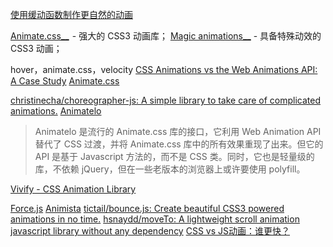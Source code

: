 
[使用缓动函数制作更自然的动画](https://zhuanlan.zhihu.com/p/26535740)

[Animate.css__](http://daneden.github.io/animate.css/)  - 强大的 CSS3 动画库；
[Magic animations__](http://www.minimamente.com/example/magic_animations/) - 具备特殊动效的 CSS3 动画；

hover，animate.css，velocity
[CSS Animations vs the Web Animations API: A Case Study](https://bitsofco.de/css-animations-vs-the-web-animations-api/?utm_source=frontendfocus&utm_medium=email)
[Animate.css](https://daneden.github.io/animate.css/)

[christinecha/choreographer-js: A simple library to take care of complicated animations.](https://github.com/christinecha/choreographer-js)
[Animatelo](https://gibbok.github.io/animatelo/)
>Animatelo 是流行的 Animate.css 库的接口，它利用 Web Animation API 替代了 CSS 过渡，并将 Animate.css 库中的所有效果重现了出来。但它的 API 是基于 Javascript 方法的，而不是 CSS 类。同时，它也是轻量级的库，不依赖 jQuery，但在一些老版本的浏览器上或许要使用 polyfill。

[Vivify - CSS Animation Library](http://vivify.mkcreative.cz/)

[Force.js](https://force-js.com/)
[Animista](http://animista.net/)
[tictail/bounce.js: Create beautiful CSS3 powered animations in no time.](https://github.com/tictail/bounce.js)
[hsnaydd/moveTo: A lightweight scroll animation javascript library without any dependency](https://github.com/hsnaydd/moveTo)
[CSS vs JS动画：谁更快？](http://zencode.in/19.CSS-vs-JS%E5%8A%A8%E7%94%BB%EF%BC%9A%E8%B0%81%E6%9B%B4%E5%BF%AB%EF%BC%9F.html)

